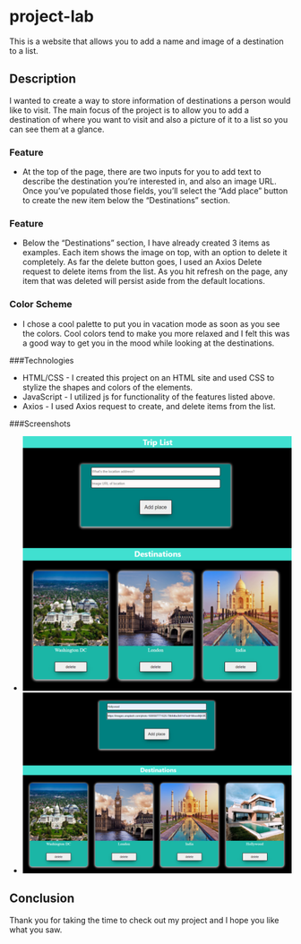 # project-lab

This is a website that allows you to add a name and image of a destination to a list.

## Description

I wanted to create a way to store information of destinations a person would like to visit. The main focus of the project is to allow you to add a destination of where you want to visit and also a picture of it to a list so you can see them at a glance.

### Feature

* At the top of the page, there are two inputs for you to add text to describe the destination you’re interested in, and also an image URL. Once you’ve populated those fields, you’ll select the “Add place” button to create the new item below the “Destinations” section. 


### Feature

* Below the “Destinations” section, I have already created 3 items as examples. Each item shows the image on top, with an option to delete it completely. As far the delete button goes, I used an Axios Delete request to delete items from the list. As you hit refresh on the page, any item that was deleted will persist aside from the default locations.


### Color Scheme

* I chose a cool palette to put you in vacation mode as soon as you see the colors. Cool colors tend to make you more relaxed and I felt this was a good way to get you in the mood while looking at the destinations. 

###Technologies

* HTML/CSS - I created this project on an HTML site and used CSS to stylize the shapes and colors of the elements.
* JavaScript - I utilized js for functionality of the features listed above. 
* Axios - I used Axios request to create, and delete items from the list.

###Screenshots
* ![Alt text](https://github.com/lhoang417/pictures/blob/main/Screenshot%202021-07-08%20142204.png?raw=true "Optional title")
* ![Alt text](https://github.com/lhoang417/pictures/blob/main/Screenshot%202021-07-08%20142253.png?raw=true "Optional title")

## Conclusion

Thank you for taking the time to check out my project and I hope you like what you saw. 
